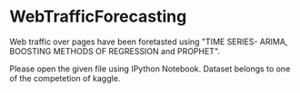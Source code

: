 # WebTrafficForecasting
Web traffic over pages have been foretasted using "TIME SERIES- ARIMA, BOOSTING METHODS OF REGRESSION and PROPHET".

Please open the given file using IPython Notebook.
Dataset belongs to one of the competetion of kaggle.
